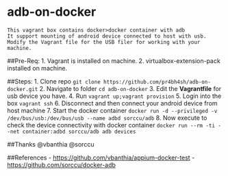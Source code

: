 # adb-on-docker
	This vagrant box contains docker>docker container with adb
	It support mounting of android device connected to host with usb.
	Modify the Vagrant file for the USB filer for working with your machine.

##Pre-Req:
    1. Vagrant is installed on machine.
    2. virtualbox-extension-pack installed on machine.

##Steps:
	1. Clone repo ```git clone https://github.com/pr4bh4sh/adb-on-docker.git```
    2. Navigate to folder ```cd adb-on-docker```
    3. Edit the **Vagrantfile** for usb device you have.
    4. Run ```vagrant up;vagrant provision```
    5. Login into the box ```vagrant ssh```
    6. Disconnect and then connect your android device from host machine
    7. Start the docker container ```docker run -d --privileged -v /dev/bus/usb:/dev/bus/usb --name adbd sorccu/adb```
    8. Now execute to check the device connectivity with docker container ```docker run --rm -ti --net container:adbd sorccu/adb adb devices```
    
##Thanks
	@vbanthia @sorccu

##References
	- https://github.com/vbanthia/appium-docker-test
	- https://github.com/sorccu/docker-adb

    
